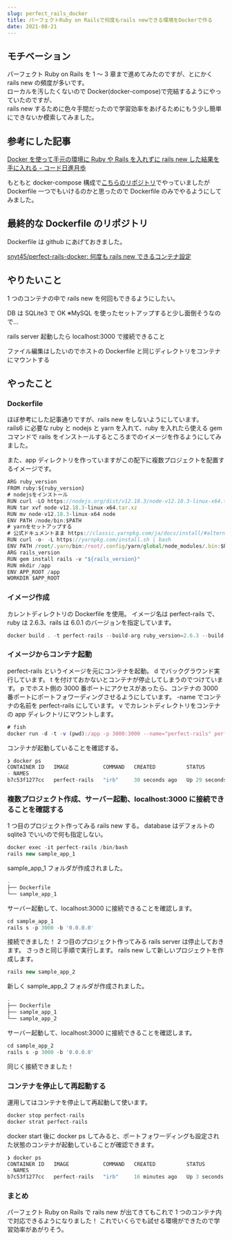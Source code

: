 ```yaml
---
slug: perfect_rails_docker
title: パーフェクトRuby on Railsで何度もrails newできる環境をDockerで作る
date: 2021-08-21
---
```


## モチベーション

パーフェクト Ruby on Rails を 1 ～ 3 章まで進めてみたのですが、とにかく rails new の頻度が多いです。  
ローカルを汚したくないので Docker(docker-compose)で完結するようにやっていたのですが、  
rails new するために色々手間だったので学習効率をあげるためにもう少し簡単にできないか模索してみました。

## 参考にした記事

[Docker を使って手元の環境に Ruby や Rails を入れずに rails new した結果を手に入れる \- コード日進月歩](https://shinkufencer.hateblo.jp/entry/2020/08/06/233446)

もともと docker-compose 構成で[こちらのリポジトリ](https://github.com/snyt45/perfect-rails2)でやっていましたが Dockerfile 一つでもいけるのかと思ったので Dockerfile のみでやるようにしてみました。

## 最終的な Dockerfile のリポジトリ

Dockerfile は github にあげておきました。

[snyt45/perfect\-rails\-docker: 何度も rails new できるコンテナ設定](https://github.com/snyt45/perfect-rails-docker)

## やりたいこと

1 つのコンテナの中で rails new を何回もできるようにしたい。

DB は SQLite3 で OK ※MySQL を使ったセットアップすると少し面倒そうなので…

rails server 起動したら localhost:3000 で接続できること

ファイル編集はしたいのでホストの Dockerfile と同じディレクトリをコンテナにマウントする

## やったこと

### Dockerfile

ほぼ参考にした記事通りですが、rails new をしないようにしています。  
rails6 に必要な ruby と nodejs と yarn を入れて、ruby を入れたら使える gem コマンドで rails をインストールするところまでのイメージを作るようにしてみました。

また、app ディレクトリを作っていますがこの配下に複数プロジェクトを配置するイメージです。

```javascript
ARG ruby_version
FROM ruby:${ruby_version}
# nodejsをインストール
RUN curl -LO https://nodejs.org/dist/v12.18.3/node-v12.18.3-linux-x64.tar.xz
RUN tar xvf node-v12.18.3-linux-x64.tar.xz
RUN mv node-v12.18.3-linux-x64 node
ENV PATH /node/bin:$PATH
# yarnをセットアップする
# 公式ドキュメントまま https://classic.yarnpkg.com/ja/docs/install/#alternatives-stable
RUN curl -o- -L https://yarnpkg.com/install.sh | bash
ENV PATH /root/.yarn/bin:/root/.config/yarn/global/node_modules/.bin:$PATH
ARG rails_version
RUN gem install rails -v "${rails_version}"
RUN mkdir /app
ENV APP_ROOT /app
WORKDIR $APP_ROOT
```

### イメージ作成

カレントディレクトリの Dockerfile を使用。
イメージ名は perfect-rails で、ruby は 2.6.3、rails は 6.0.1 のバージョンを指定しています。

```javascript
docker build . -t perfect-rails --build-arg ruby_version=2.6.3 --build-arg rails_version=6.0.1
```

### イメージからコンテナ起動

perfect-rails というイメージを元にコンテナを起動。
d でバックグラウンド実行しています。
t を付けておかないとコンテナが停止してしまうのでつけています。
p でホスト側の 3000 番ポートにアクセスがあったら、コンテナの 3000 番ポートにポートフォワーディングさせるようにしています。
-name でコンテナの名前を perfect-rails にしています。
v でカレントディレクトリをコンテナの app ディレクトリにマウントします。

```javascript
# fish
docker run -d -t -v (pwd):/app -p 3000:3000 --name="perfect-rails" perfect-rails
```

コンテナが起動していることを確認する。

```javascript
❯ docker ps
CONTAINER ID   IMAGE           COMMAND   CREATED          STATUS          PORTS
- NAMES
b7c53f1277cc   perfect-rails   "irb"     30 seconds ago   Up 29 seconds   0.0.0.0:3000->3000/tcp, :::3000->3000/tcp   perfect-rails
```

### 複数プロジェクト作成、サーバー起動、localhost:3000 に接続できることを確認する

1 つ目のプロジェクト作ってみる
rails new する。
database はデフォルトの sqlite3 でいいので何も指定しない。

```javascript
docker exec -it perfect-rails /bin/bash
rails new sample_app_1
```

sample_app_1 フォルダが作成されました。

```javascript
.
├── Dockerfile
└── sample_app_1
```

サーバー起動して、localhost:3000 に接続できることを確認します。

```javascript
cd sample_app_1
rails s -p 3000 -b '0.0.0.0'
```

接続できました！
2 つ目のプロジェクト作ってみる
rails server は停止しておきます。
さっきと同じ手順で実行します。
rails new して新しいプロジェクトを作成します。

```javascript
rails new sample_app_2
```

新しく sample_app_2 フォルダが作成されました。

```javascript
.
├── Dockerfile
├── sample_app_1
└── sample_app_2
```

サーバー起動して、localhost:3000 に接続できることを確認します。

```javascript
cd sample_app_2
rails s -p 3000 -b '0.0.0.0'
```

同じく接続できました！

### コンテナを停止して再起動する

運用してはコンテナを停止して再起動して使います。

```javascript
docker stop perfect-rails
docker strat perfect-rails
```

docker start 後に docker ps してみると、ポートフォワーディングも設定された状態のコンテナが起動していることが確認できます。

```javascript
❯ docker ps
CONTAINER ID   IMAGE           COMMAND   CREATED          STATUS         PORTS
- NAMES
b7c53f1277cc   perfect-rails   "irb"     16 minutes ago   Up 3 seconds   0.0.0.0:3000->3000/tcp, :::3000->3000/tcp   perfect-rails
```

### まとめ

パーフェクト Ruby on Rails で rails new が出てきてもこれで 1 つのコンテナ内で対応できるようになりました！
これでいくらでも試せる環境ができたので学習効率があがりそう。
